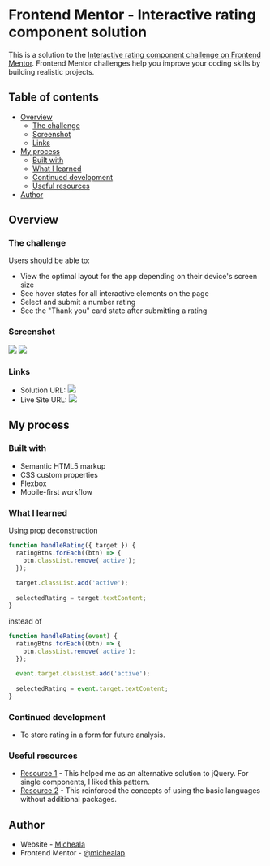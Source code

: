 # Frontend Mentor - Interactive rating component solution

This is a solution to the [Interactive rating component challenge on Frontend Mentor](https://www.frontendmentor.io/challenges/interactive-rating-component-koxpeBUmI). Frontend Mentor challenges help you improve your coding skills by building realistic projects. 

## Table of contents

- [Overview](#overview)
  - [The challenge](#the-challenge)
  - [Screenshot](#screenshot)
  - [Links](#links)
- [My process](#my-process)
  - [Built with](#built-with)
  - [What I learned](#what-i-learned)
  - [Continued development](#continued-development)
  - [Useful resources](#useful-resources)
- [Author](#author)

## Overview

### The challenge

Users should be able to:

- View the optimal layout for the app depending on their device's screen size
- See hover states for all interactive elements on the page
- Select and submit a number rating
- See the "Thank you" card state after submitting a rating

### Screenshot

![](./rating.jpg)
![](./thank-you.jpg)

### Links

- Solution URL: ![](https://github.com/michealap/interactive-rating/tree/main/interactive-rating-component-main)
- Live Site URL: ![](https://interactive-rating-score.netlify.app/)

## My process

### Built with

- Semantic HTML5 markup
- CSS custom properties
- Flexbox
- Mobile-first workflow

### What I learned

Using prop deconstruction
```js
function handleRating({ target }) {
  ratingBtns.forEach((btn) => {
    btn.classList.remove('active');
  });
  
  target.classList.add('active');
  
  selectedRating = target.textContent;
}
```
instead of
```js
function handleRating(event) {
  ratingBtns.forEach((btn) => {
    btn.classList.remove('active');
  });
  
  event.target.classList.add('active');
  
  selectedRating = event.target.textContent;
}
```

### Continued development

- To store rating in a form for future analysis.

### Useful resources

- [Resource 1](https://www.w3schools.com/tags/att_script_defer.asp) - This helped me as an alternative solution to jQuery. For single components, I liked this pattern.
- [Resource 2](https://javascript.info/introduction-browser-events) - This reinforced the concepts of using the basic languages without additional packages.


## Author

- Website - [Micheala](https://www.michealaprowess.com)
- Frontend Mentor - [@michealap](https://www.frontendmentor.io/profile/michealap)